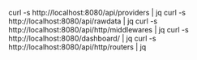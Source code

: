 curl -s http://localhost:8080/api/providers | jq
curl -s http://localhost:8080/api/rawdata | jq
curl -s http://localhost:8080/api/http/middlewares | jq
curl -s http://localhost:8080/dashboard/ | jq
curl -s http://localhost:8080/api/http/routers | jq
